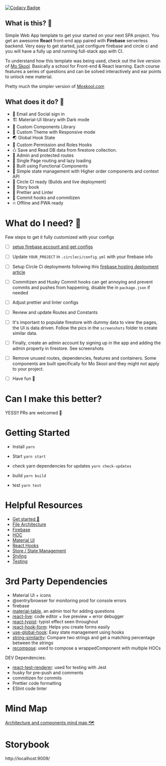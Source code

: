 [![Codacy Badge](https://api.codacy.com/project/badge/Grade/0b57ecbebd9b431c8071e0e42fb89b7b)](https://www.codacy.com?utm_source=github.com&utm_medium=referral&utm_content=mo-sharif/MoSkool&utm_campaign=Badge_Grade)

## What is this? 🤩

Simple Web App template to get your started on your next SPA project. You get an awesome **React** front-end app paired with **Firebase** serverless backend. Very easy to get started, just configure firebase and circle ci and you will have a fully up and running full-stack app with CI.

To understand how this template was being used, check out the live version of [Mo Skool](https://Moskool.com). Basically a school for Front-end & React learning. Each course features a series of questions and can be solved interactively and ear points to unlock new material. 

Pretty much the simpler version of [Moskool.com](https://Moskool.com)

## What does it do? 🤔

- 📝 Email and Social sign in
- 🏗 Material-UI library with Dark mode
- 🚀 Custom Components Library
- 🎉 Custom Theme with Responsive mode
- 🌏 Global Hook State
- 🎣 Custom Permission and Roles Hooks
- ♺ Save and Read DB data from firestore collection.
- 🚓 Admin and protected routes
- 📱 Single Page routing and lazy loading
- 🍼 Built using Functional Components
- 🙏 Simple state management with Higher order components and context API
- 🚢 Circle CI ready (Builds and live deployment)
- 💎 Story book
- 💅 Prettier and Linter
- 🛂 Commit hooks and commitizen
- 🔥 Offline and PWA ready

# What do I need? 🤘

Few steps to get it fully customized with your configs

- [ ] [setup firebase account and get configs](https://www.robinwieruch.de/complete-firebase-authentication-react-tutorial)

- [ ] Update `YOUR_PROJECT` in `.circleci/config.yml` with your firebase info

- [ ] Setup Circle Ci deployments following this [firebase hosting deployment article](https://circleci.com/blog/automatically-deploy-a-gatsby-site-to-firebase-hosting/)

- [ ] Commitizen and Husky Commit hooks can get annoying and prevent commits and pushes from happening, disable the in `package.json` if needed

- [ ] Adjust prettier and linter configs

- [ ] Review and update Routes and Constants

- [ ] It's important to populate firestore with dummy data to view the pages, the UI is data driven. Follow the pics in the `screenshots` folder to create similar data.

- [ ] Finally, create an admin account by signing up in the app and adding the admin property in firestore. See screenshots
- [ ] Remove unused routes, dependencies, features and containers. Some components are built specifically for Mo Skool and they might not apply to your project.
- [ ] Have fun 🤘 

# Can I make this better?

YESS!! PRs are welcomed 🙌

# Getting Started

- Install `yarn`
- Start `yarn start`

- check yarn dependencies for updates `yarn check-updates`
- build `yarn build`
- test `yarn test`

# Helpful Resources

- [Get started 🚀](docs/ONBOARDING.md)
- [File Architecture](docs/ARCHITECTURE.md)
- [Firebase](docs/FIREBASE.md)
- [HOC](docs/HOC.md)
- [Material UI](docs/MATERIAL.md)
- [React Hooks](docs/REACT_HOOKS.md)
- [Store / State Management](docs/STATE_MANAGEMENT.md)
- [Styling](docs/STYLING.md)
- [Testing](docs/TESTING.md)

# 3rd Party Dependencies

- Material UI + icons
- @sentry/browser for monitoring prod for console errors
- firebase
- [material-table](https://material-table.com/#/), an admin tool for adding questions
- [react-live](https://github.com/FormidableLabs/react-live): code editor + live preview + error debugger
- [react-typist](https://github.com/jstejada/react-typist): typist effect seen throughout
- [react-hook-form](https://react-hook-form.com/get-started): Helps you create forms easily
- [use-global-hook](https://www.npmjs.com/package/use-global-hook): Easy state management using hooks
- [string-similarity](https://www.npmjs.com/package/string-similarity): Compare two strings and get a matching percentage between the strings
- [recompose](https://github.com/acdlite/recompose): used to compose a wrappedComponent with multiple HOCs

DEV Dependencies:

- [react-test-renderer](https://reactjs.org/docs/test-renderer.html): used for testing with Jest
- husky for pre-push and comments
- commitizen for commits
- Prettier code formatting
- ESlint code linter

# Mind Map

[Architecture and components mind map 🗺](https://www.mindmeister.com/1454606428/pages-containers)

# Storybook

http://localhost:9009/
